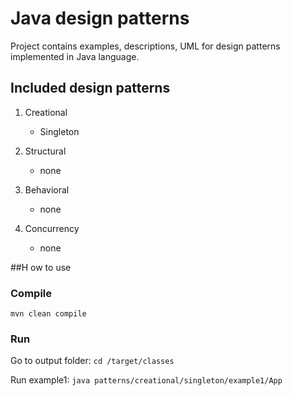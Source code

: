 Java design patterns
=

Project contains examples, descriptions, UML for design patterns implemented in Java language.

## Included design patterns

1. Creational
    + Singleton

2. Structural
    + none

3. Behavioral
    + none

4. Concurrency
    + none
    
##H ow to use

### Compile
``
mvn clean compile
``

### Run
Go to output folder:
``
cd /target/classes
``

Run example1:
``
java patterns/creational/singleton/example1/App
``

